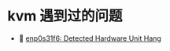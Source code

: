 # kvm 遇到过的问题

- 📄 [enp0s31f6: Detected Hardware Unit Hang](kvm%20遇到过的问题/enp0s31f6_%20Detected%20Hardware%20Unit%20Hang.md)

‍
